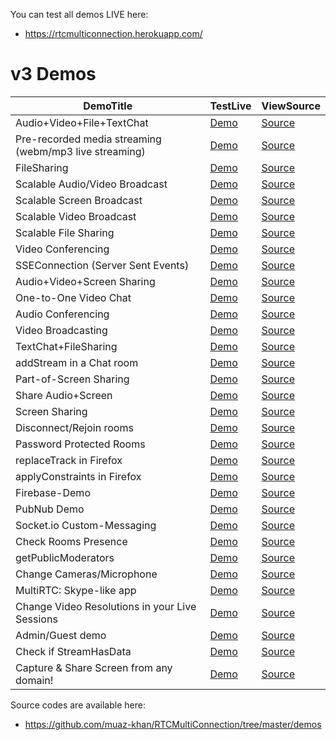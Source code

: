 You can test all demos LIVE here:

* https://rtcmulticonnection.herokuapp.com/

# v3 Demos

| DemoTitle        | TestLive           | ViewSource |
| ------------- |-------------|-------------|
| Audio+Video+File+TextChat | [Demo](https://rtcmulticonnection.herokuapp.com/demos/audio+video+textchat+filesharing.html) | [Source](https://github.com/muaz-khan/RTCMultiConnection/tree/master/demos/audio+video+textchat+filesharing.html) |
| Pre-recorded media streaming (webm/mp3 live streaming) | [Demo](https://rtcmulticonnection.herokuapp.com/demos/pre-recorded-media-streaming.html) | [Source](https://github.com/muaz-khan/RTCMultiConnection/tree/master/demos/pre-recorded-media-streaming.html) |
| FileSharing | [Demo](https://rtcmulticonnection.herokuapp.com/demos/file-sharing.html) | [Source](https://github.com/muaz-khan/RTCMultiConnection/tree/master/demos/file-sharing.html) |
| Scalable Audio/Video Broadcast | [Demo](https://rtcmulticonnection.herokuapp.com/demos/scalable-broadcast.html) | [Source](https://github.com/muaz-khan/RTCMultiConnection/tree/master/demos/scalable-broadcast.html) |
| Scalable Screen Broadcast | [Demo](https://rtcmulticonnection.herokuapp.com/demos/scalable-screen-broadcast.html) | [Source](https://github.com/muaz-khan/RTCMultiConnection/tree/master/demos/scalable-screen-broadcast.html) |
| Scalable Video Broadcast | [Demo](https://rtcmulticonnection.herokuapp.com/demos/video-scalable-broadcast.html) | [Source](https://github.com/muaz-khan/RTCMultiConnection/tree/master/demos/video-scalable-broadcast.html) |
| Scalable File Sharing | [Demo](https://rtcmulticonnection.herokuapp.com/demos/files-scalable-broadcast.html) | [Source](https://github.com/muaz-khan/RTCMultiConnection/tree/master/demos/files-scalable-broadcast.html) |
| Video Conferencing | [Demo](https://rtcmulticonnection.herokuapp.com/demos/video-conferencing.html) | [Source](https://github.com/muaz-khan/RTCMultiConnection/tree/master/demos/video-conferencing.html) |
| SSEConnection (Server Sent Events) | [Demo](https://rtcmulticonnection.herokuapp.com/demos/sse-connection.html) | [Source](https://github.com/muaz-khan/RTCMultiConnection/tree/master/demos/sse-connection.html) |
| Audio+Video+Screen Sharing | [Demo](https://rtcmulticonnection.herokuapp.com/demos/audio-video-screen.html) | [Source](https://github.com/muaz-khan/RTCMultiConnection/tree/master/demos/audio-video-screen.html) |
| One-to-One Video Chat | [Demo](https://rtcmulticonnection.herokuapp.com/demos/one-to-one.html) | [Source](https://github.com/muaz-khan/RTCMultiConnection/tree/master/demos/one-to-one.html) |
| Audio Conferencing | [Demo](https://rtcmulticonnection.herokuapp.com/demos/audio-conferencing.html) | [Source](https://github.com/muaz-khan/RTCMultiConnection/tree/master/demos/audio-conferencing.html) |
| Video Broadcasting | [Demo](https://rtcmulticonnection.herokuapp.com/demos/video-broadcasting.html) | [Source](https://github.com/muaz-khan/RTCMultiConnection/tree/master/demos/video-broadcasting.html) |
| TextChat+FileSharing | [Demo](https://rtcmulticonnection.herokuapp.com/demos/textchat+filesharing.html) | [Source](https://github.com/muaz-khan/RTCMultiConnection/tree/master/demos/textchat+filesharing.html) |
| addStream in a Chat room | [Demo](https://rtcmulticonnection.herokuapp.com/demos/addstream-in-chat-room.html) | [Source](https://github.com/muaz-khan/RTCMultiConnection/tree/master/demos/addstream-in-chat-room.html) |
| Part-of-Screen Sharing | [Demo](https://rtcmulticonnection.herokuapp.com/demos/share-part-of-screen.html) | [Source](https://github.com/muaz-khan/RTCMultiConnection/tree/master/demos/share-part-of-screen.html) |
| Share Audio+Screen | [Demo](https://rtcmulticonnection.herokuapp.com/demos/audio+screensharing.html) | [Source](https://github.com/muaz-khan/RTCMultiConnection/tree/master/demos/audio+screensharing.html) |
| Screen Sharing | [Demo](https://rtcmulticonnection.herokuapp.com/demos/screen-sharing.html) | [Source](https://github.com/muaz-khan/RTCMultiConnection/tree/master/demos/screen-sharing.html) |
| Disconnect/Rejoin rooms | [Demo](https://rtcmulticonnection.herokuapp.com/demos/disconnect+rejoin.html) | [Source](https://github.com/muaz-khan/RTCMultiConnection/tree/master/demos/disconnect+rejoin.html) |
| Password Protected Rooms | [Demo](https://rtcmulticonnection.herokuapp.com/demos/password-protected-rooms.html) | [Source](https://github.com/muaz-khan/RTCMultiConnection/tree/master/demos/password-protected-rooms.html) |
| replaceTrack in Firefox | [Demo](https://rtcmulticonnection.herokuapp.com/demos/replacetrack.html) | [Source](https://github.com/muaz-khan/RTCMultiConnection/tree/master/demos/replacetrack.html) |
| applyConstraints in Firefox | [Demo](https://rtcmulticonnection.herokuapp.com/demos/applyconstraints.html) | [Source](https://github.com/muaz-khan/RTCMultiConnection/tree/master/demos/applyconstraints.html) |
| Firebase-Demo | [Demo](https://rtcmulticonnection.herokuapp.com/demos/firebase-demo.html) | [Source](https://github.com/muaz-khan/RTCMultiConnection/tree/master/demos/firebase-demo.html) |
| PubNub Demo | [Demo](https://rtcmulticonnection.herokuapp.com/demos/pubnub-demo.html) | [Source](https://github.com/muaz-khan/RTCMultiConnection/tree/master/demos/pubnub-demo.html) |
| Socket.io Custom-Messaging | [Demo](https://rtcmulticonnection.herokuapp.com/demos/custom-socket-event.html) | [Source](https://github.com/muaz-khan/RTCMultiConnection/tree/master/demos/custom-socket-event.html) |
| Check Rooms Presence | [Demo](https://rtcmulticonnection.herokuapp.com/demos/checkpresence.html) | [Source](https://github.com/muaz-khan/RTCMultiConnection/tree/master/demos/checkpresence.html) |
| getPublicModerators | [Demo](https://rtcmulticonnection.herokuapp.com/demos/getpublicmoderators.html) | [Source](https://github.com/muaz-khan/RTCMultiConnection/tree/master/demos/getpublicmoderators.html) |
| Change Cameras/Microphone | [Demo](https://rtcmulticonnection.herokuapp.com/demos/switch-cameras.html) | [Source](https://github.com/muaz-khan/RTCMultiConnection/tree/master/demos/switch-cameras.html) |
| MultiRTC: Skype-like app | [Demo](https://rtcmulticonnection.herokuapp.com/demos/MultiRTC/) | [Source](https://github.com/muaz-khan/RTCMultiConnection/tree/master/demos/MultiRTC/) |
| Change Video Resolutions in your Live Sessions | [Demo](https://rtcmulticonnection.herokuapp.com/demos/change-resolutions.html) | [Source](https://github.com/muaz-khan/RTCMultiConnection/tree/master/demos/change-resolutions.html) |
| Admin/Guest demo | [Demo](https://rtcmulticonnection.herokuapp.com/demos/admin-guest.html) | [Source](https://github.com/muaz-khan/RTCMultiConnection/tree/master/demos/admin-guest.html) |
| Check if StreamHasData | [Demo](https://rtcmulticonnection.herokuapp.com/demos/streamhasdata.html) | [Source](https://github.com/muaz-khan/RTCMultiConnection/tree/master/demos/streamhasdata.html) |
| Capture & Share Screen from any domain! | [Demo](https://rtcmulticonnection.herokuapp.com/demos/cross-domain-screen-capturing.html) | [Source](https://github.com/muaz-khan/RTCMultiConnection/tree/master/demos/cross-domain-screen-capturing.html) |

Source codes are available here:

* https://github.com/muaz-khan/RTCMultiConnection/tree/master/demos
